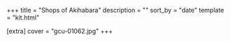 +++
title = "Shops of Akihabara"
description = ""
sort_by = "date"
template = "kit.html"

[extra]
cover = "gcu-01062.jpg"
+++
